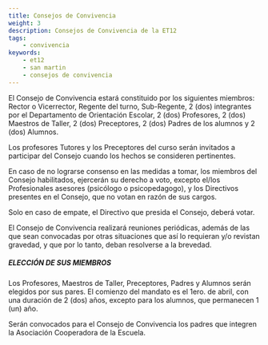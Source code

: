 ```yaml
---
title: Consejos de Convivencia
weight: 3
description: Consejos de Convivencia de la ET12
tags:
    - convivencia
keywords:
    - et12
    - san martin
    - consejos de convivencia
---
```



El Consejo de Convivencia estará constituido por los siguientes miembros: Rector o Vicerrector, Regente del turno, Sub-Regente, 2 (dos) integrantes por el Departamento de Orientación Escolar, 2 (dos) Profesores, 2 (dos) Maestros de Taller, 2 (dos) Preceptores, 2 (dos) Padres de los alumnos y 2 (dos) Alumnos.

Los profesores Tutores y los Preceptores del curso serán invitados a participar del Consejo cuando los hechos se consideren pertinentes.

En caso de no lograrse consenso en las medidas a tomar, los miembros del Consejo habilitados, ejercerán su derecho a voto, excepto el/los Profesionales asesores (psicólogo o psicopedagogo), y los Directivos presentes en el Consejo, que no votan en razón de sus cargos.

Solo en caso de empate, el Directivo que presida el Consejo, deberá votar.

El Consejo de Convivencia realizará reuniones periódicas, además de las que sean convocadas por otras situaciones que así lo requieran y/o revistan gravedad, y que por lo tanto, deban resolverse a la brevedad.

##### ELECCIÓN DE SUS MIEMBROS #####

Los Profesores, Maestros de Taller, Preceptores, Padres y Alumnos serán elegidos por sus pares. El comienzo del mandato es el 1ero. de abril, con una duración de 2 (dos) años, excepto para los alumnos, que permanecen 1 (un) año.

Serán convocados para el Consejo de Convivencia los padres que integren la Asociación Cooperadora de la Escuela.